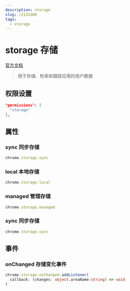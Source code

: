 ```yaml
---
description: storage
slug: /2132d60
tags: 
  - storage
---
```


# storage 存储
[官方文档](https://developer.chrome.com/docs/extensions/reference/storage/)

> 用于存储、检索和跟踪应用的用户数据

## 权限设置

```json
"permissions": [
  "storage"
],
```

## 属性

### sync 同步存储

```js
chrome.storage.sync
```

### local 本地存储

```js
chrome.storage.local
```

### managed 管理存储

```js
chrome.storage.managed
```

### sync 同步存储

```js
chrome.storage.sync
```

## 事件

### onChanged 存储变化事件

```ts
chrome.storage.onChanged.addListener(
  callback: (changes: object,areaName:string) => void
)
```
